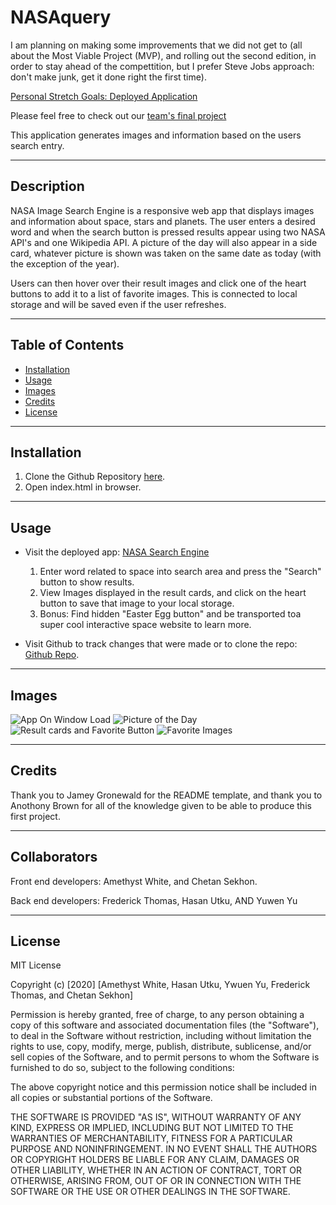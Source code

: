 # NASAquery

I am planning on making some improvements that we did not get to (all about the Most Viable Project (MVP), and rolling out the second edition, in order to stay ahead of the compettition, but I prefer Steve Jobs approach: don't make junk, get it done right the first time).

[Personal Stretch Goals: Deployed Application](https://supercodingninja.github.io/NASAquery/)

Please feel free to check out our [team's final project](https://am-white.github.io/Nasa-Search-Engine/)

This application generates images and information based on the users search entry.

---

## Description

NASA Image Search Engine is a responsive web app that displays images and information about space, stars and planets. The user enters a desired word and when the search button is pressed results appear using two NASA API's and one Wikipedia API. A picture of the day will also appear in a side card, whatever picture is shown was taken on the same date as today (with the exception of the year).

Users can then hover over their result images and click one of the heart buttons to add it to a list of favorite images. This is connected to local storage and will be saved even if the user refreshes.




---

## Table of Contents

* [Installation](#Installation)
* [Usage](#Usage)
* [Images](#Images)
* [Credits](#Credits)
* [License](#License)

---

## Installation

1. Clone the Github Repository [here](https://github.com/Am-White/ProjectUno).
2. Open index.html in browser.

---

## Usage
* Visit the deployed app: [NASA Search Engine](https://github.com/am-white/Nasa-Search-Engine)
    1. Enter word related to space into search area and press the "Search" button to show results.
    2. View Images displayed in the result cards, and click on the heart button to save that image to your local storage.
    3. Bonus: Find hidden "Easter Egg button" and be transported toa super cool interactive space website to learn more.


* Visit Github to track changes that were made or to clone the repo: [Github Repo](https://github.com/Am-White/ProjectUno).



---

## Images

![App On Window Load]()
![Picture of the Day]()
![Result cards and Favorite Button]()
![Favorite Images]()



---

## Credits
Thank you to Jamey Gronewald for the README template, and thank you to Anothony Brown for all of the knowledge given to be able to produce this first project.

---

## Collaborators
Front end developers:
Amethyst White, and Chetan Sekhon.

Back end developers:
Frederick Thomas, Hasan Utku, AND Yuwen Yu

---

## License
MIT License

Copyright (c) [2020] [Amethyst White, Hasan Utku, Ywuen Yu, Frederick Thomas, and Chetan Sekhon]

Permission is hereby granted, free of charge, to any person obtaining a copy of this software and associated documentation files (the "Software"), to deal in the Software without restriction, including without limitation the rights to use, copy, modify, merge, publish, distribute, sublicense, and/or sell copies of the Software, and to permit persons to whom the Software is furnished to do so, subject to the following conditions:

The above copyright notice and this permission notice shall be included in all copies or substantial portions of the Software.

THE SOFTWARE IS PROVIDED "AS IS", WITHOUT WARRANTY OF ANY KIND, EXPRESS OR IMPLIED, INCLUDING BUT NOT LIMITED TO THE WARRANTIES OF MERCHANTABILITY, FITNESS FOR A PARTICULAR PURPOSE AND NONINFRINGEMENT. IN NO EVENT SHALL THE AUTHORS OR COPYRIGHT HOLDERS BE LIABLE FOR ANY CLAIM, DAMAGES OR OTHER LIABILITY, WHETHER IN AN ACTION OF CONTRACT, TORT OR OTHERWISE, ARISING FROM, OUT OF OR IN CONNECTION WITH THE SOFTWARE OR THE USE OR OTHER DEALINGS IN THE SOFTWARE.
